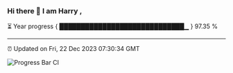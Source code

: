 ### Hi there 👋 I am Harry , 

⏳ Year progress { █████████████████████████████▁ } 97.35 %

---

⏰ Updated on Fri, 22 Dec 2023 07:30:34 GMT

![Progress Bar CI](https://github.com/duykhang68/duykhang68/workflows/Progress%20Bar%20CI/badge.svg)

